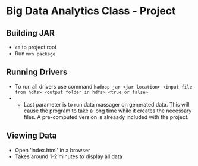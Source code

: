 # Big Data Analytics Class - Project

## Building JAR
* `cd` to project root
* Run `mvn package`

## Running Drivers
* To run all drivers use command `hadoop jar <jar location> <input file from hdfs> <output folder in hdfs> <true or false>`
* * Last parameter is to run data massager on generated data. This will cause the program to take a long time while it creates the necessary files. A pre-computed version is alreaady included with the project.

## Viewing Data
* Open 'index.html' in a browser
* Takes around 1-2 minutes to display all data